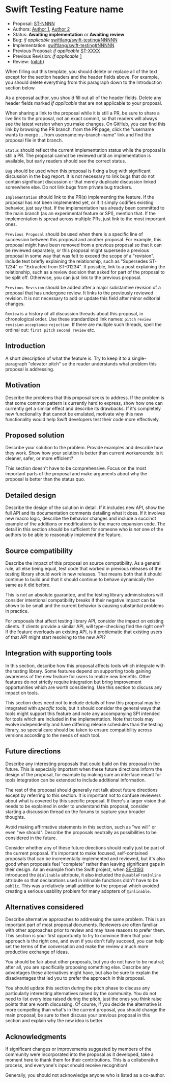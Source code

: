 # Swift Testing Feature name

* Proposal: [ST-NNNN](NNNN-filename.md)
* Authors: [Author 1](https://github.com/author1), [Author 2](https://github.com/author2)
* Status: **Awaiting implementation** or **Awaiting review**
* Bug: _if applicable_ [swiftlang/swift-testing#NNNNN](https://github.com/swiftlang/swift-testing/issues/NNNNN)
* Implementation: [swiftlang/swift-testing#NNNNN](https://github.com/swiftlang/swift-testing/pull/NNNNN)
* Previous Proposal: _if applicable_ [ST-XXXX](XXXX-filename.md)
* Previous Revision: _if applicable_ [1](https://github.com/swiftlang/swift-evolution/blob/...commit-ID.../proposals/testing/NNNN-filename.md)
* Review: ([pitch](https://forums.swift.org/...))

When filling out this template, you should delete or replace all of the text
except for the section headers and the header fields above. For example, you
should delete everything from this paragraph down to the Introduction section
below.

As a proposal author, you should fill out all of the header fields. Delete any
header fields marked _if applicable_ that are not applicable to your proposal.

When sharing a link to the proposal while it is still a PR, be sure to share a
live link to the proposal, not an exact commit, so that readers will always see
the latest version when you make changes. On GitHub, you can find this link by
browsing the PR branch: from the PR page, click the "username wants to merge ...
from username:my-branch-name" link and find the proposal file in that branch.

`Status` should reflect the current implementation status while the proposal is
still a PR. The proposal cannot be reviewed until an implementation is available,
but early readers should see the correct status.

`Bug` should be used when this proposal is fixing a bug with significant
discussion in the bug report. It is not necessary to link bugs that do not
contain significant discussion or that merely duplicate discussion linked
somewhere else. Do not link bugs from private bug trackers.

`Implementation` should link to the PR(s) implementing the feature. If the
proposal has not been implemented yet, or if it simply codifies existing
behavior, just say that. If the implementation has already been committed to the
main branch (as an experimental feature or SPI), mention that. If the
implementation is spread across multiple PRs, just link to the most important
ones.

`Previous Proposal` should be used when there is a specific line of succession
between this proposal and another proposal. For example, this proposal might
have been removed from a previous proposal so that it can be reviewed separately,
or this proposal might supersede a previous proposal in some way that was felt
to exceed the scope of a "revision". Include text briefly explaining the
relationship, such as "Supersedes ST-1234" or "Extracted from ST-01234". If
possible, link to a post explaining the relationship, such as a review decision
that asked for part of the proposal to be split off. Otherwise, you can just
link to the previous proposal.

`Previous Revision` should be added after a major substantive revision of a
proposal that has undergone review. It links to the previously reviewed revision.
It is not necessary to add or update this field after minor editorial changes.

`Review` is a history of all discussion threads about this proposal, in
chronological order. Use these standardized link names: `pitch` `review`
`revision` `acceptance` `rejection`. If there are multiple such threads, spell
the ordinal out: `first pitch` `second review` etc.

## Introduction

A short description of what the feature is. Try to keep it to a single-paragraph
"elevator pitch" so the reader understands what problem this proposal is
addressing.

## Motivation

Describe the problems that this proposal seeks to address. If the problem is
that some common pattern is currently hard to express, show how one can
currently get a similar effect and describe its drawbacks. If it's completely
new functionality that cannot be emulated, motivate why this new functionality
would help Swift developers test their code more effectively.

## Proposed solution

Describe your solution to the problem. Provide examples and describe how they
work. Show how your solution is better than current workarounds: is it cleaner,
safer, or more efficient?

This section doesn't have to be comprehensive. Focus on the most important parts
of the proposal and make arguments about why the proposal is better than the
status quo.

## Detailed design

Describe the design of the solution in detail. If it includes new API, show the
full API and its documentation comments detailing what it does. If it involves
new macro logic, describe the behavior changes and include a succinct example of
the additions or modifications to the macro expansion code. The detail in this
section should be sufficient for someone who is *not* one of the authors to be
able to reasonably implement the feature.

## Source compatibility

Describe the impact of this proposal on source compatibility. As a general rule,
all else being equal, test code that worked in previous releases of the testing
library should work in new releases. That means both that it should continue to
build and that it should continue to behave dynamically the same as it did
before.

This is not an absolute guarantee, and the testing library administrators will
consider intentional compatibility breaks if their negative impact can be shown
to be small and the current behavior is causing substantial problems in practice.

For proposals that affect testing library API, consider the impact on existing
clients. If clients provide a similar API, will type-checking find the right one?
If the feature overloads an existing API, is it problematic that existing users
of that API might start resolving to the new API?

## Integration with supporting tools

In this section, describe how this proposal affects tools which integrate with
the testing library. Some features depend on supporting tools gaining awareness
of the new feature for users to realize new benefits. Other features do not
strictly require integration but bring improvement opportunities which are worth
considering. Use this section to discuss any impact on tools.

This section does need not to include details of how this proposal may be
integrated with _specific_ tools, but it should consider the general ways that
tools might support this feature and note any accompanying SPI intended for
tools which are included in the implementation. Note that tools may evolve
independently and have differing release schedules than the testing library, so
special care should be taken to ensure compatibility across versions according
to the needs of each tool.

## Future directions

Describe any interesting proposals that could build on this proposal in the
future. This is especially important when these future directions inform the
design of the proposal, for example by making sure an interface meant for tools
integration can be extended to include additional information.

The rest of the proposal should generally not talk about future directions
except by referring to this section. It is important not to confuse reviewers
about what is covered by this specific proposal. If there's a larger vision that
needs to be explained in order to understand this proposal, consider starting a
discussion thread on the forums to capture your broader thoughts.

Avoid making affirmative statements in this section, such as "we will" or even
"we should". Describe the proposals neutrally as possibilities to be considered
in the future.

Consider whether any of these future directions should really just be part of
the current proposal. It's important to make focused, self-contained proposals
that can be incrementally implemented and reviewed, but it's also good when
proposals feel "complete" rather than leaving significant gaps in their design.
An an example from the Swift project, when
[SE-0193](https://github.com/swiftlang/swift-evolution/blob/main/proposals/0193-cross-module-inlining-and-specialization.md)
introduced the `@inlinable` attribute, it also included the `@usableFromInline`
attribute so that declarations used in inlinable functions didn't have to be
`public`. This was a relatively small addition to the proposal which avoided
creating a serious usability problem for many adopters of `@inlinable`.

## Alternatives considered

Describe alternative approaches to addressing the same problem. This is an
important part of most proposal documents. Reviewers are often familiar with
other approaches prior to review and may have reasons to prefer them. This
section is your first opportunity to try to convince them that your approach is
the right one, and even if you don't fully succeed, you can help set the terms
of the conversation and make the review a much more productive exchange of ideas.

You should be fair about other proposals, but you do not have to be neutral;
after all, you are specifically proposing something else. Describe any
advantages these alternatives might have, but also be sure to explain the
disadvantages that led you to prefer the approach in this proposal.

You should update this section during the pitch phase to discuss any
particularly interesting alternatives raised by the community. You do not need
to list every idea raised during the pitch, just the ones you think raise points
that are worth discussing. Of course, if you decide the alternative is more
compelling than what's in the current proposal, you should change the main
proposal; be sure to then discuss your previous proposal in this section and
explain why the new idea is better.

## Acknowledgments

If significant changes or improvements suggested by members of the community
were incorporated into the proposal as it developed, take a moment here to thank
them for their contributions. This is a collaborative process, and everyone's
input should receive recognition!

Generally, you should not acknowledge anyone who is listed as a co-author.
